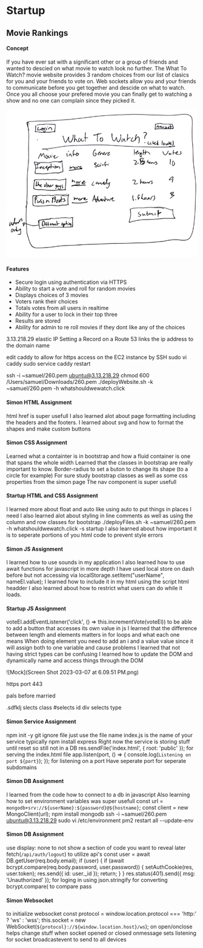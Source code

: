 # Startup
## Movie Rankings
#### Concept
If you have ever sat with a significant other or a group of friends and wanted to descied on what movie to watch look no further. The What To Watch? movie website provides 3 random choices from our list of clasics for you and your friends to vote on. Web sockets allow you and your friends to communicate before you get together and descide on what to watch. Once you all choose your prefered movie you can finally get to watching a show and no one can complain since they picked it.

![Mock](260-startup.jpg)
#### Features
- Secure login using authentication via HTTPS 
- Ability to start a vote and roll for random movies
- Displays choices of 3 movies
- Voters rank their choices
- Totals votes from all users in realtime
- Ability for a user to lock in their top three
- Results are stored
- Ability for admin to re roll movies if they dont like any of the choices



3.13.218.29 elastic IP
Setting a Record on a Route 53 links the ip address to the domain name

edit caddy to allow for https access on the EC2 instance by SSH
sudo vi caddy 
sudo service caddy restart

ssh -i ~samuel/260.pem ubuntu@3.13.218.29
chmod  600 /Users/samuel/Downloads/260.pem
./deployWebsite.sh -k ~samuel/260.pem -h whatshouldwewatch.click

#### Simon HTML Assignment
html href is super usefull 
I also learned alot about page formatting including the headers and the footers.
I learned about svg and how to format the shapes and make custom buttons

#### Simon CSS Assignment
Learned what a containter is in bootstrap and how a fluid container is one that spans the whole width
Learned that the classes in bootstrap are really important to know.
Border-radius to set a buton to change its shape (to a circle for example)
For sure study bootstrap classes as well as some css properties from the simon page
The nav component is super usefull

#### Startup HTML and CSS Assignment
I learned more about float and auto like using auto to put things in places I need
I also learned alot about styling in line comments as well as using the column and row classes for bootstrap
./deployFiles.sh -k ~samuel/260.pem -h whatshouldwewatch.click -s startup
I also learned about how important it is to seperate portions of you html code to prevent style errors


#### Simon JS Assignment
I learned how to use sounds in my application
I also learned how to use await functions for javascript in more depth
I have used local store on dash before but not accessing via  localStorage.setItem("userName", nameEl.value);
I learned how to include it in my html using the script html headder
I also learned about how to restrict what users can do while it loads.

#### Startup JS Assignment
voteEl.addEventListener('click', () => this.incrementVote(voteEl)) to be able to add a button that accesses its own value in js
I learned that the difference between length and elements matters in for loops and what each one means
When doing element you need to add an i and a value value since it will assign both to one variable and cause problems
I learned that not having strict types can be confusing
I learned how to update the DOM and dynamically name and access things through the DOM


![Mock](Screen Shot 2023-03-07 at 6.09.51 PM.png)

https port 443

pals before married 

.sdfklj slects class
#selects id 
div selects type

#### Simon Service Assignment 
npm init -y
git ignore file just use the file name
index.js is the name of your service typically
npm install express
Right now the service is storing stuff until reset so still not in a DB
res.sendFile('index.html', { root: 'public' }); for serving the index.html file 
app.listen(port, () => {
  console.log(`Listening on port ${port}`);
}); for listening on a port 
Have seperate port for seperate subdomains

#### Simon DB Assignment
I learned from the code how to connect to a db in javascript
Also learning how to set environment variables was super usefull
const url = `mongodb+srv://${userName}:${password}@${hostname}`;
const client = new MongoClient(url);
npm install mongodb
ssh -i ~samuel/260.pem ubuntu@3.13.218.29
sudo vi /etc/environment
pm2 restart all --update-env

#### Simon DB Assignment

use display: none to not show a section of code you want to reveal later
fetch(`/api/auth/logout`) to utilize api's
  const user = await DB.getUser(req.body.email);
  if (user) {
    if (await bcrypt.compare(req.body.password, user.password)) {
      setAuthCookie(res, user.token);
      res.send({ id: user._id });
      return;
    }
  }
  res.status(401).send({ msg: 'Unauthorized' });
  for loging in 
  using json.stringify for converting
   bcrypt.compare( to compare pass

#### Simon Websocket
to initialize websocket
const protocol = window.location.protocol === 'http:' ? 'ws' : 'wss';
this.socket = new WebSocket(`${protocol}://${window.location.host}/ws`);
on open/onclose helps change stuff when socket opened or closed
onmessage sets listening for socket
broadcastevent to send to all devices